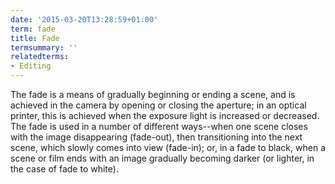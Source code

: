 ```yaml
---
date: '2015-03-20T13:28:59+01:00'
term: fade
title: Fade
termsummary: ''
relatedterms:
- Editing
---
```


The fade is a means of gradually beginning or ending a scene, and is
achieved in the camera by opening or closing the aperture; in an
optical printer, this is achieved when the exposure light is increased
or decreased.<!--more--> The fade is used in a number of different ways--when one
scene closes with the image disappearing (fade-out), then
transitioning into the next scene, which slowly comes into view
(fade-in); or, in a fade to black, when a scene or film ends with an
image gradually becoming darker (or lighter, in the case of fade to
white).